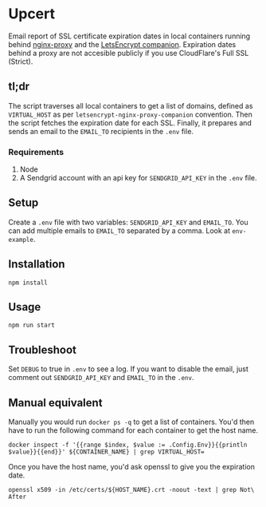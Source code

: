 # Upcert

Email report of SSL certificate expiration dates in local containers running behind [nginx-proxy](https://github.com/jwilder/nginx-proxy) and the [LetsEncrypt companion](https://github.com/JrCs/docker-letsencrypt-nginx-proxy-companion). Expiration dates behind a proxy are not accesible publicly if you use CloudFlare's Full SSL (Strict).

## tl;dr

The script traverses all local containers to get a list of domains, defined as `VIRTUAL_HOST` as per `letsencrypt-nginx-proxy-companion` convention. Then the script fetches the expiration date for each SSL. Finally, it prepares and sends an email to the `EMAIL_TO` recipients in the `.env` file.

### Requirements

1.  Node
2.  A Sendgrid account with an api key for `SENDGRID_API_KEY` in the `.env` file.

## Setup

Create a `.env` file with two variables: `SENDGRID_API_KEY` and `EMAIL_TO`. You can add multiple emails to `EMAIL_TO` separated by a comma. Look at `env-example`.

## Installation

`npm install`

## Usage

`npm run start`

## Troubleshoot

Set `DEBUG` to true in `.env` to see a log. If you want to disable the email, just comment out `SENDGRID_API_KEY` and `EMAIL_TO` in the `.env`.

## Manual equivalent

Manually you would run `docker ps -q` to get a list of containers. You'd then have to run the following command for each container to get the host name.

`docker inspect -f '{{range $index, $value := .Config.Env}}{{println $value}}{{end}}' ${CONTAINER_NAME} | grep VIRTUAL_HOST=`

Once you have the host name, you'd ask openssl to give you the expiration date.

`openssl x509 -in /etc/certs/${HOST_NAME}.crt -noout -text | grep Not\ After`

